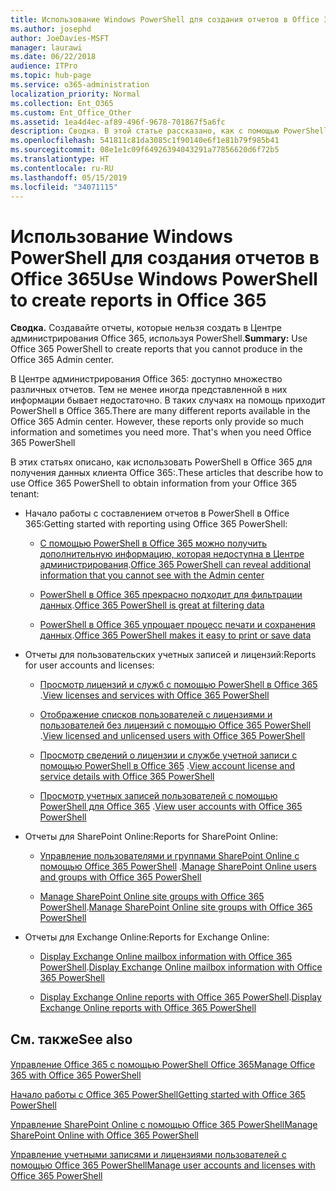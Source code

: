 ```yaml
---
title: Использование Windows PowerShell для создания отчетов в Office 365
ms.author: josephd
author: JoeDavies-MSFT
manager: laurawi
ms.date: 06/22/2018
audience: ITPro
ms.topic: hub-page
ms.service: o365-administration
localization_priority: Normal
ms.collection: Ent_O365
ms.custom: Ent_Office_Other
ms.assetid: 1ea4d4ec-af89-496f-9678-701867f5a6fc
description: Сводка. В этой статье рассказано, как с помощью PowerShell в Office 365 создавать отчеты, которые невозможно создать в Центре администрирования Office 365:.
ms.openlocfilehash: 541811c81da3085c1f90140e6f1e81b79f985b41
ms.sourcegitcommit: 08e1e1c09f64926394043291a77856620d6f72b5
ms.translationtype: HT
ms.contentlocale: ru-RU
ms.lasthandoff: 05/15/2019
ms.locfileid: "34071115"
---
```

# <a name="use-windows-powershell-to-create-reports-in-office-365"></a><span data-ttu-id="cbd28-103">Использование Windows PowerShell для создания отчетов в Office 365</span><span class="sxs-lookup"><span data-stu-id="cbd28-103">Use Windows PowerShell to create reports in Office 365</span></span>

 <span data-ttu-id="cbd28-104">**Сводка.** Создавайте отчеты, которые нельзя создать в Центре администрирования Office 365, используя PowerShell.</span><span class="sxs-lookup"><span data-stu-id="cbd28-104">**Summary:** Use Office 365 PowerShell to create reports that you cannot produce in the Office 365 Admin center.</span></span>
  
<span data-ttu-id="cbd28-p101">В Центре администрирования Office 365: доступно множество различных отчетов. Тем не менее иногда представленной в них информации бывает недостаточно. В таких случаях на помощь приходит PowerShell в Office 365.</span><span class="sxs-lookup"><span data-stu-id="cbd28-p101">There are many different reports available in the Office 365 Admin center. However, these reports only provide so much information and sometimes you need more. That's when you need Office 365 PowerShell</span></span>
  
<span data-ttu-id="cbd28-108">В этих статьях описано, как использовать PowerShell в Office 365 для получения данных клиента Office 365:.</span><span class="sxs-lookup"><span data-stu-id="cbd28-108">These articles that describe how to use Office 365 PowerShell to obtain information from your Office 365 tenant:</span></span>
  
- <span data-ttu-id="cbd28-109">Начало работы с составлением отчетов в PowerShell в Office 365:</span><span class="sxs-lookup"><span data-stu-id="cbd28-109">Getting started with reporting using Office 365 PowerShell:</span></span>
    
  - <span data-ttu-id="cbd28-110">[С помощью PowerShell в Office 365 можно получить дополнительную информацию, которая недоступна в Центре администрирования](https://technet.microsoft.com/library/dn568034.aspx#reveal).</span><span class="sxs-lookup"><span data-stu-id="cbd28-110">[Office 365 PowerShell can reveal additional information that you cannot see with the Admin center](https://technet.microsoft.com/library/dn568034.aspx#reveal)</span></span>
    
  - <span data-ttu-id="cbd28-111">[PowerShell в Office 365 прекрасно подходит для фильтрации данных](https://technet.microsoft.com/library/dn568034.aspx#filter).</span><span class="sxs-lookup"><span data-stu-id="cbd28-111">[Office 365 PowerShell is great at filtering data](https://technet.microsoft.com/library/dn568034.aspx#filter)</span></span>
    
  - <span data-ttu-id="cbd28-112">[PowerShell в Office 365 упрощает процесс печати и сохранения данных](https://technet.microsoft.com/library/dn568034.aspx#printsave).</span><span class="sxs-lookup"><span data-stu-id="cbd28-112">[Office 365 PowerShell makes it easy to print or save data](https://technet.microsoft.com/library/dn568034.aspx#printsave)</span></span>
    
- <span data-ttu-id="cbd28-113">Отчеты для пользовательских учетных записей и лицензий:</span><span class="sxs-lookup"><span data-stu-id="cbd28-113">Reports for user accounts and licenses:</span></span>
    
  - <span data-ttu-id="cbd28-114">[Просмотр лицензий и служб с помощью PowerShell в Office 365](view-licenses-and-services-with-office-365-powershell.md) .</span><span class="sxs-lookup"><span data-stu-id="cbd28-114">[View licenses and services with Office 365 PowerShell](view-licenses-and-services-with-office-365-powershell.md)</span></span>
    
  - <span data-ttu-id="cbd28-115">[Отображение списков пользователей с лицензиями и пользователей без лицензий с помощью Office 365 PowerShell](view-licensed-and-unlicensed-users-with-office-365-powershell.md) .</span><span class="sxs-lookup"><span data-stu-id="cbd28-115">[View licensed and unlicensed users with Office 365 PowerShell](view-licensed-and-unlicensed-users-with-office-365-powershell.md)</span></span>
    
  - <span data-ttu-id="cbd28-116">[Просмотр сведений о лицензии и службе учетной записи с помощью PowerShell в Office 365](view-account-license-and-service-details-with-office-365-powershell.md) .</span><span class="sxs-lookup"><span data-stu-id="cbd28-116">[View account license and service details with Office 365 PowerShell](view-account-license-and-service-details-with-office-365-powershell.md)</span></span>
    
  - <span data-ttu-id="cbd28-117">[Просмотр учетных записей пользователей с помощью PowerShell для Office 365](view-user-accounts-with-office-365-powershell.md) .</span><span class="sxs-lookup"><span data-stu-id="cbd28-117">[View user accounts with Office 365 PowerShell](view-user-accounts-with-office-365-powershell.md)</span></span>
    
- <span data-ttu-id="cbd28-118">Отчеты для SharePoint Online:</span><span class="sxs-lookup"><span data-stu-id="cbd28-118">Reports for SharePoint Online:</span></span>
    
  - <span data-ttu-id="cbd28-119">[Управление пользователями и группами SharePoint Online с помощью Office 365 PowerShell](http://technet.microsoft.com/library/9680af2e-a965-4e62-92ee-da72105c7800.aspx) .</span><span class="sxs-lookup"><span data-stu-id="cbd28-119">[Manage SharePoint Online users and groups with Office 365 PowerShell](http://technet.microsoft.com/library/9680af2e-a965-4e62-92ee-da72105c7800.aspx)</span></span>
    
  - <span data-ttu-id="cbd28-120">[Manage SharePoint Online site groups with Office 365 PowerShell](http://technet.microsoft.com/library/122f4099-c78d-4cce-bab0-4343b04596ae.aspx).</span><span class="sxs-lookup"><span data-stu-id="cbd28-120">[Manage SharePoint Online site groups with Office 365 PowerShell](http://technet.microsoft.com/library/122f4099-c78d-4cce-bab0-4343b04596ae.aspx)</span></span>
    
- <span data-ttu-id="cbd28-121">Отчеты для Exchange Online:</span><span class="sxs-lookup"><span data-stu-id="cbd28-121">Reports for Exchange Online:</span></span>
    
  - <span data-ttu-id="cbd28-122">[Display Exchange Online mailbox information with Office 365 PowerShell](http://technet.microsoft.com/library/13843002-56ca-4b75-81c5-84386522b01b.aspx).</span><span class="sxs-lookup"><span data-stu-id="cbd28-122">[Display Exchange Online mailbox information with Office 365 PowerShell](http://technet.microsoft.com/library/13843002-56ca-4b75-81c5-84386522b01b.aspx)</span></span>
    
  - <span data-ttu-id="cbd28-123">[Display Exchange Online reports with Office 365 PowerShell](http://technet.microsoft.com/library/4873a063-9fc4-4ed9-826a-6e935fef61d4.aspx).</span><span class="sxs-lookup"><span data-stu-id="cbd28-123">[Display Exchange Online reports with Office 365 PowerShell](http://technet.microsoft.com/library/4873a063-9fc4-4ed9-826a-6e935fef61d4.aspx)</span></span>
    
## <a name="see-also"></a><span data-ttu-id="cbd28-124">См. также</span><span class="sxs-lookup"><span data-stu-id="cbd28-124">See also</span></span>

#### 

[<span data-ttu-id="cbd28-125">Управление Office 365 с помощью PowerShell Office 365</span><span class="sxs-lookup"><span data-stu-id="cbd28-125">Manage Office 365 with Office 365 PowerShell</span></span>](manage-office-365-with-office-365-powershell.md)
  
[<span data-ttu-id="cbd28-126">Начало работы с Office 365 PowerShell</span><span class="sxs-lookup"><span data-stu-id="cbd28-126">Getting started with Office 365 PowerShell</span></span>](getting-started-with-office-365-powershell.md)
  
[<span data-ttu-id="cbd28-127">Управление SharePoint Online с помощью Office 365 PowerShell</span><span class="sxs-lookup"><span data-stu-id="cbd28-127">Manage SharePoint Online with Office 365 PowerShell</span></span>](manage-sharepoint-online-with-office-365-powershell.md)
  
[<span data-ttu-id="cbd28-128">Управление учетными записями и лицензиями пользователей с помощью Office 365 PowerShell</span><span class="sxs-lookup"><span data-stu-id="cbd28-128">Manage user accounts and licenses with Office 365 PowerShell</span></span>](manage-user-accounts-and-licenses-with-office-365-powershell.md)
  
